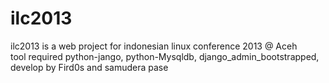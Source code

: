 ilc2013
=======

ilc2013 is a web project for indonesian linux conference 2013 @ Aceh <br>
tool required python-jango, python-Mysqldb, django_admin_bootstrapped, <br>
develop by Fird0s and samudera pase
